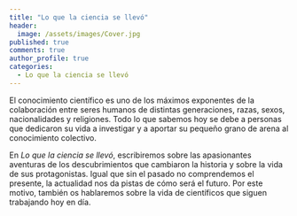 ```yaml
---
title: "Lo que la ciencia se llevó"
header:
  image: /assets/images/Cover.jpg
published: true
comments: true
author_profile: true
categories:
  - Lo que la ciencia se llevó
---
```


El conocimiento científico es uno de los máximos exponentes de la colaboración entre seres humanos de distintas generaciones, razas, sexos, nacionalidades y religiones. Todo lo que sabemos hoy se debe a personas que dedicaron su vida a investigar y a aportar su pequeño grano de arena al conocimiento colectivo.

En *Lo que la ciencia se llevó*, escribiremos sobre las apasionantes aventuras de los descubrimientos que cambiaron la historia y sobre la vida de sus protagonistas. Igual que sin el pasado no comprendemos el presente, la actualidad nos da pistas de cómo será el futuro. Por este motivo, también os hablaremos sobre la vida de científicos que siguen trabajando hoy en día.
